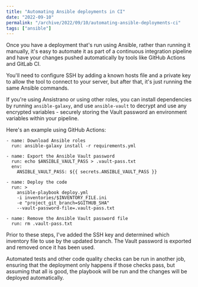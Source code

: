 ```yaml
---
title: "Automating Ansible deployments in CI"
date: "2022-09-10"
permalink: "/archive/2022/09/10/automating-ansible-deployments-ci"
tags: ["ansible"]
---
```


Once you have a deployment that's run using Ansible, rather than running it manually, it's easy to automate it as part of a continuous integration pipeline and have your changes pushed automatically by tools like GitHub Actions and GitLab CI.

You'll need to configure SSH by adding a known hosts file and a private key to allow the tool to connect to your server, but after that, it's just running the same Ansible commands.

If you're using Ansistrano or using other roles, you can install dependencies by running `ansible-galaxy`, and use `ansible-vault` to decrypt and use any encrypted variables - securely storing the Vault password an environment variables within your pipeline.

Here's an example using GitHub Actions:

```
- name: Download Ansible roles
  run: ansible-galaxy install -r requirements.yml

- name: Export the Ansible Vault password
  run: echo $ANSIBLE_VAULT_PASS > .vault-pass.txt
  env:
    ANSIBLE_VAULT_PASS: ${{ secrets.ANSIBLE_VAULT_PASS }}

- name: Deploy the code
  run: >
    ansible-playbook deploy.yml
    -i inventories/$INVENTORY_FILE.ini
    -e "project_git_branch=$GITHUB_SHA"
    --vault-password-file=.vault-pass.txt

- name: Remove the Ansible Vault password file
  run: rm .vault-pass.txt
```

Prior to these steps, I've added the SSH key and determined which inventory file to use by the updated branch. The Vault password is exported and removed once it has been used.

Automated tests and other code quality checks can be run in another job, ensuring that the deployment only happens if those checks pass, but assuming that all is good, the playbook will be run and the changes will be deployed automatically.

